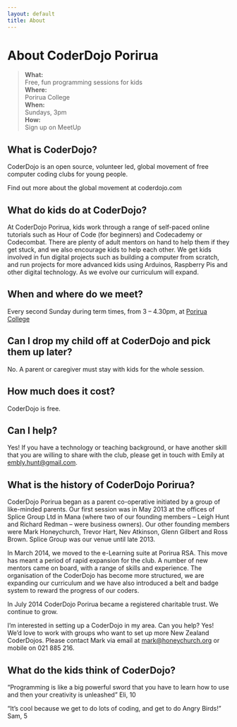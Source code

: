 ```yaml
---
layout: default
title: About
---
```


# About CoderDojo Porirua

> __What:__  
> Free, fun programming sessions for kids  
> __Where:__  
> Porirua College  
> __When:__  
> Sundays, 3pm  
> __How:__  
> Sign up on MeetUp

## What is CoderDojo?
CoderDojo is an open source, volunteer led, global movement of free computer coding clubs for young people.

Find out more about the global movement at coderdojo.com

## What do kids do at CoderDojo?
At CoderDojo Porirua, kids work through a range of self-paced online tutorials such as Hour of Code (for beginners) and Codecademy or Codecombat. There are plenty of adult mentors on hand to help them if they get stuck, and we also encourage kids to help each other. We get kids involved in fun digital projects such as building a computer from scratch, and run projects for more advanced kids using Arduinos, Raspberry Pis and other digital technology. As we evolve our curriculum will expand.

## When and where do we meet?
Every second Sunday during term times, from 3 – 4.30pm, at [Porirua College](/about/were.html)

## Can I drop my child off at CoderDojo and pick them up later?
No. A parent or caregiver must stay with kids for the whole session.

## How much does it cost?
CoderDojo is free.

## Can I help?
Yes! If you have a technology or teaching background, or have another skill that you are willing to share with the club, please get in touch with Emily at embly.hunt@gmail.com.

## What is the history of CoderDojo Porirua?
CoderDojo Porirua began as a parent co-operative initiated by a group of like-minded parents. Our first session was in May 2013 at the offices of Splice Group Ltd in Mana (where two of our founding members – Leigh Hunt and Richard Redman – were business owners). Our other founding members were Mark Honeychurch, Trevor Hart, Nev Atkinson, Glenn Gilbert and Ross Brown. Splice Group was our venue until late 2013.

In March 2014, we moved to the e-Learning suite at Porirua RSA. This move has meant a period of rapid expansion for the club. A number of new mentors came on board, with a range of skills and experience. The organisation of the CoderDojo has become more structured, we are expanding our curriculum and we have also introduced a belt and badge system to reward the progress of our coders.

In July 2014 CoderDojo Porirua became a registered charitable trust. We continue to grow.

I’m interested in setting up a CoderDojo in my area. Can you help?
Yes! We’d love to work with groups who want to set up more New Zealand CoderDojos. Please contact Mark via email at mark@honeychurch.org or mobile on 021 885 216.

## What do the kids think of CoderDojo?
“Programming is like a big powerful sword that you have to learn how to use and then your creativity is unleashed”
Eli, 10

“It’s cool because we get to do lots of coding, and get to do Angry Birds!”
Sam, 5
